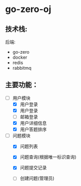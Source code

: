 # go-zero-oj

## 技术栈:

后端:

- go-zero
- docker
- redis
- rabbitmq

## 主要功能：

- [ ] 用户模块
    - [x] 用户登录
    - [x] 用户登录
    - [ ] 邮箱登录
    - [x] 用户详细信息
    - [x] 用户答题排序
- [ ] 问题模块
    - [x] 问题列表
    - [x] 问题查询(根据唯一标识查询)
    - [x] 问题提交记录
    - [ ] 创建问题(管理员)
    

